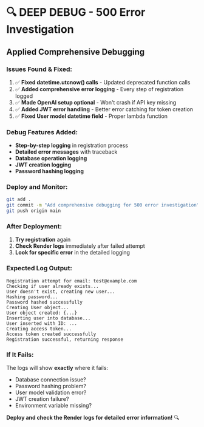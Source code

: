 # 🔍 DEEP DEBUG - 500 Error Investigation

## Applied Comprehensive Debugging

### Issues Found & Fixed:
1. ✅ **Fixed datetime.utcnow() calls** - Updated deprecated function calls
2. ✅ **Added comprehensive error logging** - Every step of registration logged
3. ✅ **Made OpenAI setup optional** - Won't crash if API key missing
4. ✅ **Added JWT error handling** - Better error catching for token creation
5. ✅ **Fixed User model datetime field** - Proper lambda function

### Debug Features Added:
- **Step-by-step logging** in registration process
- **Detailed error messages** with traceback
- **Database operation logging** 
- **JWT creation logging**
- **Password hashing logging**

### Deploy and Monitor:

```bash
git add .
git commit -m "Add comprehensive debugging for 500 error investigation"
git push origin main
```

### After Deployment:
1. **Try registration** again
2. **Check Render logs** immediately after failed attempt
3. **Look for specific error** in the detailed logging

### Expected Log Output:
```
Registration attempt for email: test@example.com
Checking if user already exists...
User doesn't exist, creating new user...
Hashing password...
Password hashed successfully
Creating User object...
User object created: {...}
Inserting user into database...
User inserted with ID: ...
Creating access token...
Access token created successfully
Registration successful, returning response
```

### If It Fails:
The logs will show **exactly** where it fails:
- Database connection issue?
- Password hashing problem?
- User model validation error?
- JWT creation failure?
- Environment variable missing?

**Deploy and check the Render logs for detailed error information!** 🔍